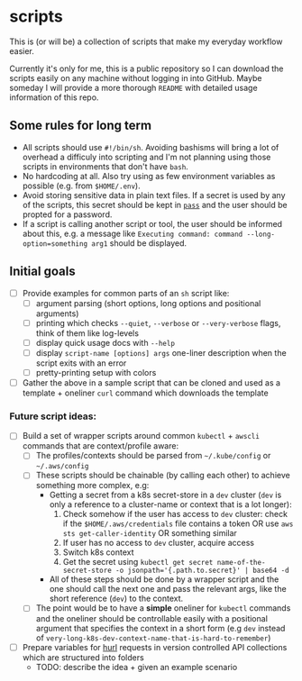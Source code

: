 # scripts
This is (or will be) a collection of scripts that make my everyday workflow easier.

Currently it's only for me, this is a public repository so I can download the scripts easily on any machine without logging in into GitHub. 
Maybe someday I will provide a more thorough `README` with detailed usage information of this repo.

## Some rules for long term
- All scripts should use `#!/bin/sh`. Avoiding bashisms will bring a lot of overhead a difficuly into scripting and I'm not planning using those scripts in environments that don't have `bash`.
- No hardcoding at all. Also try using as few environment variables as possible (e.g. from `$HOME/.env`).
- Avoid storing sensitive data in plain text files. If a secret is used by any of the scripts, this secret should be kept in [`pass`](https://www.passwordstore.org/) and the user should be propted for a password.
- If a script is calling another script or tool, the user should be informed about this, e.g. a message like `Executing command: command --long-option=something arg1` should be displayed.


## Initial goals

- [ ] Provide examples for common parts of an `sh` script like:
    - [ ]  argument parsing (short options, long options and positional arguments)
    - [ ]  printing which checks `--quiet`, `--verbose` or `--very-verbose` flags, think of them like log-levels
    - [ ]  display quick usage docs with `--help`
    - [ ]  display `script-name [options] args` one-liner description when the script exits with an error
    - [ ]  pretty-printing setup with colors
- [ ] Gather the above in a sample script that can be cloned and used as a template + oneliner `curl` command which downloads the template

### Future script ideas:
- [ ] Build a set of wrapper scripts around common `kubectl` + `awscli` commands that are context/profile aware:
    - [ ] The profiles/contexts should be parsed from `~/.kube/config` or `~/.aws/config`
    - [ ] These scripts should be chainable (by calling each other) to achieve something more complex, e.g:
        - Getting a secret from a k8s secret-store in a `dev` cluster (`dev` is only a reference to a cluster-name or context that is a lot longer):
            1. Check somehow if the user has access to `dev` cluster: check if the `$HOME/.aws/credentials` file contains a token OR use `aws sts get-caller-identity` OR something similar
            2. If user has no access to `dev` cluster, acquire access
            3. Switch k8s context
            4. Get the secret using `kubectl get secret name-of-the-secret-store -o jsonpath='{.path.to.secret}' | base64 -d`
        - All of these steps should be done by a wrapper script and the one should call the next one and pass the relevant args, like the short reference (`dev`) to the context.
    - [ ] The point would be to have a **simple** oneliner for `kubectl` commands and the oneliner should be controllable easily with a positional argument that specifies the context in a short form (e.g `dev` instead of `very-long-k8s-dev-context-name-that-is-hard-to-remember`)
     
- [ ] Prepare variables for [hurl]() requests in version controlled API collections which are structured into folders
    - TODO: describe the idea + given an example scenario      

